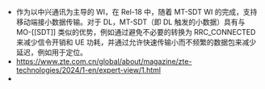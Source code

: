 - 作为以中兴通讯为主导的 WI，在 Rel-18 中，随着 MT-SDT WI 的完成，支持移动端接小数据传输。对于 DL，MT-SDT（即 DL 触发的小数据）具有与 MO-[[SDT]] 类似的优势，例如通过避免不必要的转换为 RRC_CONNECTED 来减少信令开销和 UE 功耗，并通过允许快速传输小而不频繁的数据包来减少延迟，例如用于定位。
- https://www.zte.com.cn/global/about/magazine/zte-technologies/2024/1-en/expert-view/1.html
-